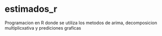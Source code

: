 # estimados_r
 Programacion en R  donde se utiliza los metodos de arima, decomposicion multiplicxativa y prediciones graficas
